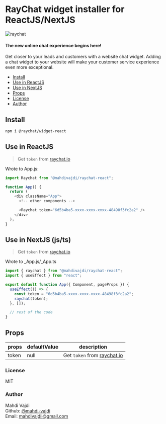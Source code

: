 # RayChat widget installer for ReactJS/NextJS

![raychat][logo]

#### The new online chat experience begins here!

Get closer to your leads and customers with a website chat widget. Adding a chat widget to your website will make your customer service experience even more exceptional.

- [Install](#install)
- [Use in ReactJS](#use-in-reactjs)
- [Use in NextJS](#use-in-nextjs-jsts)
- [Props](#props)
- [License](#license)
- [Author](#author)

<a name="install"></a>

## Install

```bash
npm i @raychat/widget-react
```

<a name="use-react"></a>

## Use in ReactJS

> Get `token` from [raychat.io][raychat-landing]

Wrote to App.js:

```js
import Raychat from "@mahdivajdi/raychat-react";

function App() {
  return (
    <div className="App">
      <!-- other components -->

      <Raychat token="6d5b4ba5-xxxx-xxxx-xxxx-48498f3fc2a2" />
    </div>
  );
}
```

<a name="use-next"></a>

## Use in NextJS (js/ts)

> Get `token` from [raychat.io][raychat-landing]

Wrote to \_App.js/\_App.ts

```js
import { raychat } from "@mahdivajdi/raychat-react";
import { useEffect } from "react";

export default function App({ Component, pageProps }) {
  useEffect(() => {
    const token = "6d5b4ba5-xxxx-xxxx-xxxx-48498f3fc2a2";
    raychat(token);
  }, []);

  // rest of the code
}
```

<a name="props"></a>

## Props

| props | defaultValue | description                                              |
| ----- | ------------ | -------------------------------------------------------- |
| token | null         | Get `token` from [raychat.io](https://raychat.io/signup) |

<a name="license"></a>

### License

MIT

<a name="author"></a>

### Author

Mahdi Vajdi<br>
Github: [@mahdi-vajdi][author-github]<br>
Email: [mahdivajdii@gmail.com][author-email]<br>

[logo]: https://raychat.io/_next/static/media/raychat-logo-english.486d7b96.svg
[raychat-landing]: https://raychat.io/signup
[author-github]: https://github.com/mahdi-vajdi
[author-email]: mailto:mahdivajdii@gmail.com
